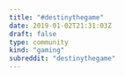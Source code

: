 ```yaml
---
title: "#destinythegame"
date: 2019-01-02T21:31:03Z
draft: false
type: community
kind: "gaming"
subreddit: "destinythegame"
---
```


